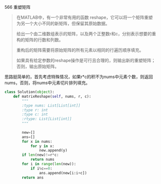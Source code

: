566 重塑矩阵

> 在MATLAB中，有一个非常有用的函数 reshape，它可以将一个矩阵重塑为另一个大小不同的新矩阵，但保留其原始数据。
>
> 给出一个由二维数组表示的矩阵，以及两个正整数r和c，分别表示想要的重构的矩阵的行数和列数。
>
> 重构后的矩阵需要将原始矩阵的所有元素以相同的行遍历顺序填充。
>
> 如果具有给定参数的reshape操作是可行且合理的，则输出新的重塑矩阵；否则，输出原始矩阵。
>

思路挺简单的，首先考虑特殊情况，如果r*c的积不为nums中元素个数，则返回nums，否则，将nums中元素切片排列填充。

```python
class Solution(object):
    def matrixReshape(self, nums, r, c):
        """
        :type nums: List[List[int]]
        :type r: int
        :type c: int
        :rtype: List[List[int]]
        """
        
        new=[]
        ans=[]
        for x in nums:
            for y in x:
                new.append(y)
        if len(new)!=r*c:
            return nums
        for i in range(len(new)):
            if i%c==0:
                ans.append(new[i:i+c])
        return ans
```

